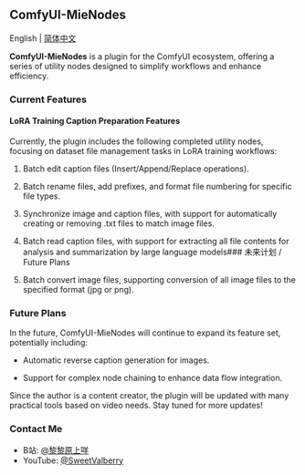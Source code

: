 ## ComfyUI-MieNodes

English | [简体中文](README_CN)

**ComfyUI-MieNodes** is a plugin for the ComfyUI ecosystem, offering a series of utility nodes designed to simplify workflows and enhance efficiency.

### Current Features

#### LoRA Training Caption Preparation Features

Currently, the plugin includes the following completed utility nodes, focusing on dataset file management tasks in LoRA training workflows:

1. Batch edit caption files (Insert/Append/Replace operations).

2. Batch rename files, add prefixes, and format file numbering for specific file types.

3. Synchronize image and caption files, with support for automatically creating or removing .txt files to match image files.

4. Batch read caption files, with support for extracting all file contents for analysis and summarization by large language models### 未来计划 / Future Plans

5. Batch convert image files, supporting conversion of all image files to the specified format (jpg or png).

### Future Plans

In the future, ComfyUI-MieNodes will continue to expand its feature set, potentially including:

- Automatic reverse caption generation for images.

- Support for complex node chaining to enhance data flow integration.

Since the author is a content creator, the plugin will be updated with many practical tools based on video needs. Stay tuned for more updates!

### Contact Me

- B站: [@黎黎原上咩](https://space.bilibili.com/449342345)
- YouTube: [@SweetValberry](https://www.youtube.com/@SweetValberry)
